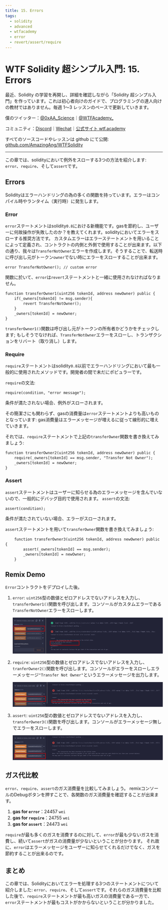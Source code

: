 ```yaml
---
title: 15. Errors
tags:
  - solidity
  - advanced
  - wtfacademy
  - error
  - revert/assert/require
---
```


# WTF Solidity 超シンプル入門: 15. Errors

最近、Solidity の学習を再開し、詳細を確認しながら「Solidity 超シンプル入門」を作っています。これは初心者向けのガイドで、プログラミングの達人向けの教材ではありません。毎週 1〜3 レッスンのペースで更新していきます。

僕のツイッター：[@0xAA_Science](https://twitter.com/0xAA_Science)｜[@WTFAcademy\_](https://twitter.com/WTFAcademy_)

コミュニティ：[Discord](https://discord.gg/5akcruXrsk)｜[Wechat](https://docs.google.com/forms/d/e/1FAIpQLSe4KGT8Sh6sJ7hedQRuIYirOoZK_85miz3dw7vA1-YjodgJ-A/viewform?usp=sf_link)｜[公式サイト wtf.academy](https://wtf.academy)

すべてのソースコードやレッスンは github にて公開: [github.com/AmazingAng/WTFSolidity](https://github.com/AmazingAng/WTFSolidity)

-----

この章では、solidityにおいて例外をスローする3つの方法を紹介します: `error`、`require`、そして`assert`です。

## Errors
Solidityはエラーハンドリングの為の多くの関数を持っています。エラーはコンパイル時やランタイム（実行時）に発生します。

### Error
`error`ステートメントはsolidity`0.8`における新機能です。gasを節約し、ユーザーに何故操作が失敗したのか？を教えてくれます。solidityにおいてエラーをスローする推奨方法です。
カスタムエラーはエラーステートメントを用いることによって定義され、コントラクトの内側と外側で使用することが出来ます。以下の通り、我々は`TransferNotOwner`エラーを作成します。そうすることで、転送時に呼び出し元がトークン`owner`でない時にエラーをスローすることが出来ます。

```solidity
error TransferNotOwner(); // custom error
```

関数に於いて、`error`は`revert`ステートメントと一緒に使用されなければなりません。

```solidity
function transferOwner1(uint256 tokenId, address newOwner) public {
    if(_owners[tokenId] != msg.sender){
        revert TransferNotOwner();
    }
    _owners[tokenId] = newOwner;
}
```
`transferOwner1()`関数は呼び出し元がトークンの所有者かどうかをチェックします; もしそうでなければ、`TransferNotOwner`エラーをスローし、トランザクションをリバート（取り消し）します。

### Require
`require`ステートメントはsolidity`0.8`以前でエラーハンドリングにおいて最も一般的に使用されたメソッドです。開発者の間で未だにポピュラーです。

`require`の文法:
```
require(condition, "error message");
```

条件が満たされない場合、例外がスローされます。

その簡潔さにも関わらず、gasの消費量は`error`ステートメントよりも高いものとなっています: gas消費量はエラーメッセージが増えるに従って線形的に増えていきます。

それでは、`require`ステートメントで上記の`transferOwner`関数を書き換えてみましょう:
```solidity
function transferOwner2(uint256 tokenId, address newOwner) public {
    require(_owners[tokenId] == msg.sender, "Transfer Not Owner");
    _owners[tokenId] = newOwner;
}
```

### Assert
`assert`ステートメントはユーザーに知らせる為のエラーメッセージを含んでいないので、一般的にデバッグ目的で使用されます。
`assert`の文法:
```solidity
assert(condition);
```
条件が満たされていない場合、エラーがスローされます。

`assert`ステートメントを用いて`transferOwner`関数を書き換えてみましょう:
```solidity
    function transferOwner3(uint256 tokenId, address newOwner) public {
        assert(_owners[tokenId] == msg.sender);
        _owners[tokenId] = newOwner;
    }
```

## Remix Demo
`Error`コントラクトをデプロイした後。

1. `error`: `uint256`型の数値とゼロアドレスでないアドレスを入力し、`transferOwner1()`関数を呼び出します。コンソールがカスタムエラーである`TransferNotOwner`エラーをスローします。

    ![15-1.png](./img/15-1_ja.png)
   
2. `require`: `uint256`型の数値とゼロアドレスでないアドレスを入力し、`tranferOwner2()`関数を呼び出します。コンソールがエラーをスローしエラーメッセージ`"Transfer Not Owner"`というエラーメッセージを出力します。

    ![15-2.png](./img/15-2_ja.png)
   
3. `assert`: `uint256`型の数値とゼロアドレスでないアドレスを入力し、`transferOwner3()`関数を呼び出します。コンソールがエラーメッセージ無しでエラーをスローします。

    ![15-3.png](./img/15-3_ja.png)
   

## ガス代比較
`error`、`require`、`assert`のガス消費量を比較してみましょう。
remixコンソールのDebugボタンを押すことで、各関数のガス消費量を確認することが出来ます。

1. **gas for `error`**：24457 `wei`
2. **gas for `require`**：24755 `wei`
3. **gas for `assert`**：24473 `wei`

`require`が最も多くのガスを消費するのに対して、`error`が最も少ないガスを消費し、続いて`assert`がガスの消費量が少ないということが分かります。
それ故に、`error`はエラーメッセージをユーザーに知らせてくれるだけでなく、ガスを節約することが出来るのです。

## まとめ
この章では、Solidityにおいてエラーを処理する3つのステートメントについて紹介しました: `error`、`require`、そして`assert`です。それらのガス消費量を比較した後で、`require`ステートメントが最も高いガスの消費量である一方で、`error`ステートメントが最もコストがかからないということが分かりました。

